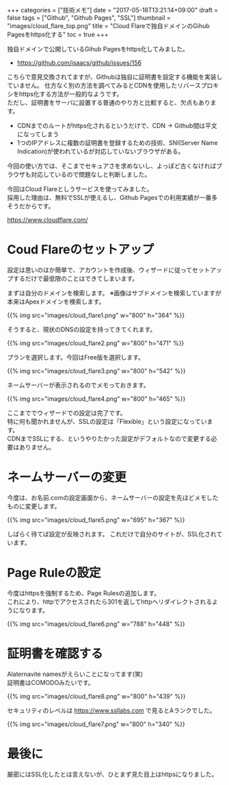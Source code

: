 +++
categories = ["技術メモ"]
date = "2017-05-18T13:21:14+09:00"
draft = false
tags = ["Github", "Github Pages", "SSL"]
thumbnail = "images/cloud_flare_top.png"
title = "Cloud Flareで独自ドメインのGihub Pagesをhttps化する"
toc = true
+++

独自ドメインで公開しているGihub Pagesをhttps化してみました。

- https://github.com/isaacs/github/issues/156

こちらで意見交換されてますが、Githubは独自に証明書を設定する機能を実装していません。
仕方なく別の方法を調べてみるとCDNを使用したリバースプロキシをhttps化する方法が一般的なようです。  
ただし、証明書をサーバに設置する普通のやり方と比較すると、欠点もあります。

- CDNまでのルートがhttps化されるというだけで、CDN -> Github間は平文になってしまう  
- 1つのIPアドレスに複数の証明書を登録するための技術、SNI(Server Name Indication)が使われているが対応していないブラウザがある。

今回の使い方では、そこまでセキュアさを求めないし、よっぽど古くなければブラウザも対応しているので問題なしと判断しました。

今回はCloud Flareとしうサービスを使ってみました。  
採用した理由は、無料でSSLが使えるし、Github Pagesでの利用実績が一番多そうだからです。

https://www.cloudflare.com/

# Coud Flareのセットアップ

設定は思いのほか簡単で、アカウントを作成後、ウィザードに従ってセットアップするだけで最低限のことはできてしまいます。

まずは自分のドメインを検索します。 ※画像はサブドメインを検索していますが本来はApexドメインを検索します。

{{% img src="images/cloud_flare1.png" w="800" h="364" %}}

そうすると、現状のDNSの設定を持ってきてくれます。

{{% img src="images/cloud_flare2.png" w="800" h="471" %}}

プランを選択します。今回はFree版を選択します。

{{% img src="images/cloud_flare3.png" w="800" h="542" %}}

ネームサーバーが表示されるのでメモっておきます。

{{% img src="images/cloud_flare4.png" w="800" h="465" %}}

ここまででウィザードでの設定は完了です。  
特に何も聞かれませんが、SSLの設定は「Flexible」という設定になっています。  
CDNまでSSLにする、というやりたかった設定がデフォルトなので変更する必要はありません。

# ネームサーバーの変更

今度は、お名前.comの設定画面から、ネームサーバーの設定を先ほどメモしたものに変更します。

{{% img src="images/cloud_flare5.png" w="695" h="367" %}}

しばらく待てば設定が反映されます。
これだけで自分のサイトが、SSL化されています。

# Page Ruleの設定

今度はhttpsを強制するため、Page Rulesの追加します。  
これにより、httpでアクセスされたら301を返してhttpへリダイレクトされるようになります。

{{% img src="images/cloud_flare6.png" w="788" h="448" %}}

# 証明書を確認する

Alaternavite namesがえらいことになってます(笑)  
証明書はCOMODOみたいです。

{{% img src="images/cloud_flare8.png" w="800" h="439" %}}

セキュリティのレベルは https://www.ssllabs.com で見るとAランクでした。

{{% img src="images/cloud_flare7.png" w="800" h="340" %}}

# 最後に

厳密にはSSL化したとは言えないが、ひとまず見た目上はhttpsになりました。
